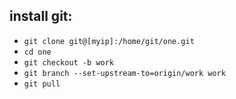 ## install git:
+ `git clone git@[myip]:/home/git/one.git`
+ `cd one`
+ `git checkout -b work`
+ `git branch --set-upstream-to=origin/work work`
+ `git pull`
